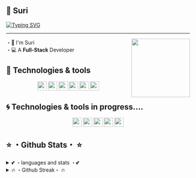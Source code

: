 ## 💭 Suri

<p align="center">
<a href="https://github.com/SrDarf">

[![Typing SVG](https://readme-typing-svg.herokuapp.com?color=45F7D3&center=true&vCenter=true&lines=Hey!+I'm+Suri+Your+Next+Developer;I'm+Glad+to+see+you+here+%F0%9F%92%BB)](https://git.io/typing-svg)

</a>
</p> 


---

<img align="right" src="https://www.faladev.com/assets/img/logo.svg" height="160px" />

 ・👦 I'm Suri<br>
 ・💻 A **Full-Stack** Developer<br>

## 🔧 Technologies & tools

<p align="center">
<img src="https://img.shields.io/badge/javascript-%23F7DF1E.svg?&style=for-the-badge&logo=javascript&logoColor=black" height="25"/>
<img src="https://img.shields.io/badge/Html-ffa500.svg?style=for-the-badge&logo=html5&logoColor=white" height="25" />
<img src="https://img.shields.io/badge/Css-7273ff.svg?style=for-the-badge&logo=css3&logoColor=white" height="25" />
<img src="https://img.shields.io/badge/node.js%20-%2343853D.svg?&style=for-the-badge&logo=node.js&logoColor=white" height="25"/>
<img src="https://img.shields.io/badge/git-%23F7DF1E.svg?&style=for-the-badge&logo=git&logoColor=black" height="25"/>
<img src="https://img.shields.io/badge/MySQL-00000F?style=for-the-badge&logo=mysql&logoColor=white" height="25"/>
</p> 


## 🌀 Technologies & tools in progress....
<p align="center">  
  <img src="https://img.shields.io/badge/Csharp-00000F?style=for-the-badge&logo=csharp&logoColor=white" height="25"/>
  <img src="https://img.shields.io/badge/typescript-blue.svg?&style=for-the-badge&logo=typescript&logoColor=white" height="25"/>
  <img src="https://img.shields.io/badge/java-964b00?style=for-the-badge&logo=java&logoColor=white"  height="25"/> 
  <img src="https://img.shields.io/badge/C++-00000F?style=for-the-badge&logo=cplusplus&logoColor=3a369c" height="25"/> 
  <img src="https://img.shields.io/badge/React-blue.svg?style=for-the-badge&logo=react&logoColor=white" height="25" />
</p>

## ⭐ ・Github Stats・ ⭐

<details>
<summary>💕 ・languages and stats ・💕</summary>
<br>
<a href="https://github.com/srdarf" align="center">
  <img src="https://github-readme-stats.vercel.app/api?username=srdarf&show_icons=true&theme=tokyonight&line_height=27" />
  <img src="https://github-readme-stats.vercel.app/api/top-langs/?username=srdarf&langs_count=8&layout=compact&theme=tokyonight" />
</a>
</details>

<details>
<summary>🔥 ・Github Streak・ 🔥</summary>
    <br>
    <a href="https://github.com/srdarf" align="center">
    <img src ="https://github-readme-streak-stats.herokuapp.com/?user=srdarf&hide_border=false" />
    </a>
</details>


